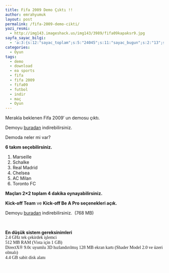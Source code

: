 ```yaml
---
title: Fifa 2009 Demo Çıktı !!
author: emrahyumuk
layout: post
permalink: /fifa-2009-demo-cikti/
yazi_resmi:
  - http://img143.imageshack.us/img143/3989/fifa09kapaksr9.jpg
sayfa_sayac_bilgi:
  - 'a:3:{s:12:"sayac_toplam";s:5:"24045";s:11:"sayac_bugun";s:2:"13";s:9:"son_okuma";s:10:"1364922609";}'
categories:
  - Oyun
tags:
  - demo
  - download
  - ea sports
  - fifa
  - fifa 2009
  - fifa09
  - futbol
  - indir
  - maç
  - Oyun
---
```

Merakla beklenen Fifa 2009&#8242; un demosu çıktı.

Demoyu [buradan][1] indirebilirsiniz.

Demoda neler mi var?

**6 takım seçebilirsiniz.**  
1. Marseille  
2. Schalke  
3. Real Madrid  
4. Chelsea  
5. AC Milan  
6. Toronto FC

**Maçları 2&#215;2 toplam 4 dakika oynayabilirsiniz.**

**Kick-off Team** ve **Kick-off Be A Pro **seçenekleri açık**.**

<!--more-->

Demoyu [buradan][1] indirebilirsiniz.  (768 MB)

<span style="color: #ffffff;">.</span>

**En düşük sistem gereksinimleri**  
<span style="font-family: Verdana;">2.4 GHz tek çekirdek işlemci<br /> 512 MB RAM (Vista için 1 GB)<br /> DirectX® 9.0c uyumlu 3D hızlandırılmış 128 MB ekran kartı (Shader Model 2.0 ve üzeri olmalı)<br /> 4.4 GB sabit disk alanı</span>

<span style="color: #ffffff;">.</span>

 [1]: http://eu.llnet.eadownloads.ea.com/u/f/easports/fifa/fifa09/fifa09_demo_eu.exe